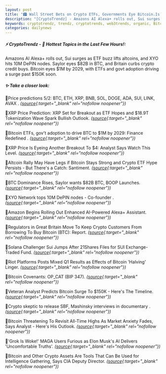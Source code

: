 ```yaml
---
layout: post
title: "🏙️ Wall Street Bets on Crypto ETFs, Governments Eye Bitcoin.Is $1M BTC Just the Beginning? Bitcoin News"
description: "[CryptoTrendz] - Amazons AI Alexa+ rolls out, Sui surges as ETF buzz lifts altcoins, and XYO hits 10M DePIN nodes. Saylor eyes $82B in BTC, and Britain curbs crypto credit buys. Bitcoin eyes $1M by 2029, with ETFs and govt adoption driving a surge past $150K soon."
keywords: cryptotrendz, trendz, cryptotrends, web3trends, organic, Bitcoin, Crypto, Market, Elon, Analyst, Assets, BTC, XRP, AI, Network
categories: dailynews
---
```


##### ⚡ CryptoTrendz - 📌 *Hottest Topics in the Last Few Hours!:*

Amazons AI Alexa+ rolls out, Sui surges as ETF buzz lifts altcoins, and XYO hits 10M DePIN nodes. Saylor eyes $82B in BTC, and Britain curbs crypto credit buys. Bitcoin eyes $1M by 2029, with ETFs and govt adoption driving a surge past $150K soon.

##### ✨ *Take a closer look:*


🔹Price predictions 5/2: BTC, ETH, XRP, BNB, SOL, DOGE, ADA, SUI, LINK, AVAX . *([source](https://s.avyag.com/oeb2){:target="_blank" rel="nofollow noopener"})*

🔹XRP Price Prediction: XRP Set for Breakout as ETF Hopes and $18.9T Tokenization Wave Spark Bullish Outlook. *([source](https://s.avyag.com/cud9){:target="_blank" rel="nofollow noopener"})*

🔹Bitcoin ETFs, gov't adoption to drive BTC to $1M by 2029: Finance Redefined . *([source](https://s.avyag.com/dqgj){:target="_blank" rel="nofollow noopener"})*

🔹XRP Price Is Eyeing Another Breakout To $4: Analyst Says Watch This Level. *([source](https://s.avyag.com/syht){:target="_blank" rel="nofollow noopener"})*

🔹Altcoin Rally May Have Legs if Bitcoin Stays Strong and Crypto ETF Hype Persists - But There's a Catch: Santiment. *([source](https://s.avyag.com/x12v){:target="_blank" rel="nofollow noopener"})*

🔹BTC Dominance Rises, Saylor wants $82B BTC, BOOP Launches. *([source](https://s.avyag.com/mvzi){:target="_blank" rel="nofollow noopener"})*

🔹XYO Network tops 10M DePIN nodes - Co-founder . *([source](https://s.avyag.com/ekex){:target="_blank" rel="nofollow noopener"})*

🔹Amazon Begins Rolling Out Enhanced AI-Powered Alexa+ Assistant. *([source](https://s.avyag.com/e0ts){:target="_blank" rel="nofollow noopener"})*

🔹Regulators in Great Britain Move To Keep Crypto Customers From Borrowing To Buy Bitcoin (BTC): Report. *([source](https://s.avyag.com/q15q){:target="_blank" rel="nofollow noopener"})*

🔹Solana Challenger Sui Jumps After 21Shares Files for SUI Exchange-Traded Fund. *([source](https://s.avyag.com/lx1e){:target="_blank" rel="nofollow noopener"})*

🔹Riot Platforms Posts Mixed Q1 Results as Effects of Bitcoin 'Halving' Linger. *([source](https://s.avyag.com/pxg2){:target="_blank" rel="nofollow noopener"})*

🔹Bitcoin Covenants: OP_CAT (BIP 347). *([source](https://s.avyag.com/dlwa){:target="_blank" rel="nofollow noopener"})*

🔹Veteran Analyst Predicts Bitcoin Surge To $150K - Here's The Timeline. *([source](https://s.avyag.com/c300){:target="_blank" rel="nofollow noopener"})*

🔹Crypto skeptic to release SBF, Mashinsky interviews in documentary . *([source](https://s.avyag.com/18cv){:target="_blank" rel="nofollow noopener"})*

🔹Bitcoin Threatening To Revisit All-Time Highs As Market Anxiety Fades, Says Analyst - Here's His Outlook. *([source](https://s.avyag.com/jk4u){:target="_blank" rel="nofollow noopener"})*

🔹'Grok Is Woke!' MAGA Users Furious as Elon Musk's AI Delivers 'Uncomfortable Truths'. *([source](https://s.avyag.com/rxi4){:target="_blank" rel="nofollow noopener"})*

🔹Bitcoin and Other Crypto Assets Are Tools That Can Be Used for Intelligence Gathering, Says CIA Deputy Director. *([source](https://s.avyag.com/35cv){:target="_blank" rel="nofollow noopener"})*
